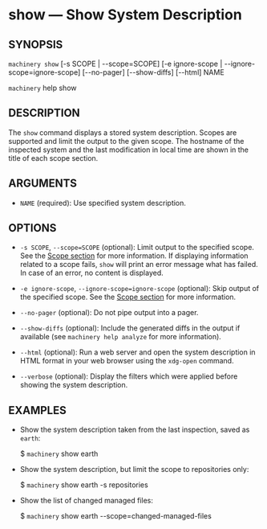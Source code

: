 
# show — Show System Description

## SYNOPSIS

`machinery show` [-s SCOPE | --scope=SCOPE] [-e ignore-scope | --ignore-scope=ignore-scope] [--no-pager] [--show-diffs] [--html] NAME

`machinery` help show


## DESCRIPTION

The `show` command displays a stored system description.
Scopes are supported and limit the output to the given scope.
The hostname of the inspected system and the last modification
in local time are shown in the title of each scope section.


## ARGUMENTS

  * `NAME` (required):
    Use specified system description.


## OPTIONS

  * `-s SCOPE`, `--scope=SCOPE` (optional):
    Limit output to the specified scope.
    See the [Scope section](#Scopes) for more information.
    If displaying information related to a scope fails, `show` will print an error message what has failed.
    In case of an error, no content is displayed.

  * `-e ignore-scope`, `--ignore-scope=ignore-scope` (optional):
    Skip output of the specified scope.
    See the [Scope section](#Scopes) for more information.

  * `--no-pager` (optional):
    Do not pipe output into a pager.

  * `--show-diffs` (optional):
    Include the generated diffs in the output if available (see `machinery help analyze`
    for more information).

  * `--html` (optional):
    Run a web server and open the system description in HTML format in your web browser using the
    `xdg-open` command.

  * `--verbose` (optional):
    Display the filters which were applied before showing the system description.

## EXAMPLES

  * Show the system description taken from the last inspection, saved as `earth`:

    $ `machinery` show earth

  * Show the system description, but limit the scope to repositories only:

    $ `machinery` show earth -s repositories

  * Show the list of changed managed files:

    $ `machinery` show earth --scope=changed-managed-files
